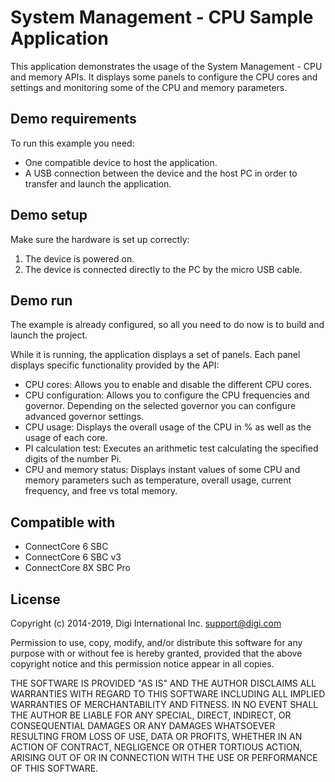System Management - CPU Sample Application
=========================================

This application demonstrates the usage of the System Management - CPU and
memory APIs. It displays some panels to configure the CPU cores and settings and
monitoring some of the CPU and memory parameters.

Demo requirements
-----------------

To run this example you need:

* One compatible device to host the application.
* A USB connection between the device and the host PC in order to transfer and
  launch the application.

Demo setup
----------

Make sure the hardware is set up correctly:

1. The device is powered on.
2. The device is connected directly to the PC by the micro USB cable.

Demo run
--------

The example is already configured, so all you need to do now is to build and
launch the project.

While it is running, the application displays a set of panels. Each panel
displays specific functionality provided by the API:

  * CPU cores: Allows you to enable and disable the different CPU cores.
  * CPU configuration: Allows you to configure the CPU frequencies and
                       governor. Depending on the selected governor you can
                       configure advanced governor settings.
  * CPU usage: Displays the overall usage of the CPU in % as well as the
               usage of each core.
  * PI calculation test: Executes an arithmetic test calculating the
                         specified digits of the number Pi.
  * CPU and memory status: Displays instant values of some CPU and memory
                           parameters such as temperature, overall usage,
                           current frequency, and free vs total memory.

Compatible with
---------------

* ConnectCore 6 SBC
* ConnectCore 6 SBC v3
* ConnectCore 8X SBC Pro

License
-------

Copyright (c) 2014-2019, Digi International Inc. <support@digi.com>

Permission to use, copy, modify, and/or distribute this software for any
purpose with or without fee is hereby granted, provided that the above
copyright notice and this permission notice appear in all copies.

THE SOFTWARE IS PROVIDED "AS IS" AND THE AUTHOR DISCLAIMS ALL WARRANTIES
WITH REGARD TO THIS SOFTWARE INCLUDING ALL IMPLIED WARRANTIES OF
MERCHANTABILITY AND FITNESS. IN NO EVENT SHALL THE AUTHOR BE LIABLE FOR
ANY SPECIAL, DIRECT, INDIRECT, OR CONSEQUENTIAL DAMAGES OR ANY DAMAGES
WHATSOEVER RESULTING FROM LOSS OF USE, DATA OR PROFITS, WHETHER IN AN
ACTION OF CONTRACT, NEGLIGENCE OR OTHER TORTIOUS ACTION, ARISING OUT OF
OR IN CONNECTION WITH THE USE OR PERFORMANCE OF THIS SOFTWARE.